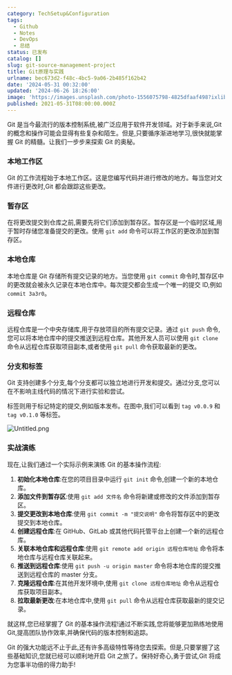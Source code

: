 ```yaml
---
category: TechSetup&Configuration
tags:
  - Github
  - Notes
  - DevOps
  - 总结
status: 已发布
catalog: []
slug: git-source-management-project
title: Git原理与实践
urlname: bec673d2-f48c-4bc5-9a06-2b485f162b42
date: '2024-05-31 00:32:00'
updated: '2024-06-26 18:26:00'
image: 'https://images.unsplash.com/photo-1556075798-4825dfaaf498?ixlib=rb-4.0.3&q=85&fm=jpg&crop=entropy&cs=srgb'
published: 2021-05-31T08:00:00.000Z
---
```


Git 是当今最流行的版本控制系统,被广泛应用于软件开发领域。对于新手来说,Git 的概念和操作可能会显得有些复杂和陌生。但是,只要循序渐进地学习,很快就能掌握 Git 的精髓。让我们一步步来探索 Git 的奥秘。


### 本地工作区


Git 的工作流程始于本地工作区。这是您编写代码并进行修改的地方。每当您对文件进行更改时,Git 都会跟踪这些更改。


### 暂存区


在将更改提交到仓库之前,需要先将它们添加到暂存区。暂存区是一个临时区域,用于暂时存储您准备提交的更改。使用 `git add` 命令可以将工作区的更改添加到暂存区。


### 本地仓库


本地仓库是 Git 存储所有提交记录的地方。当您使用 `git commit` 命令时,暂存区中的更改就会被永久记录在本地仓库中。每次提交都会生成一个唯一的提交 ID,例如 `commit 3a3r0`。


### 远程仓库


远程仓库是一个中央存储库,用于存放项目的所有提交记录。通过 `git push` 命令,您可以将本地仓库中的提交推送到远程仓库。其他开发人员可以使用 `git clone` 命令从远程仓库获取项目副本,或者使用 `git pull` 命令获取最新的更改。


### 分支和标签


Git 支持创建多个分支,每个分支都可以独立地进行开发和提交。通过分支,您可以在不影响主线代码的情况下进行实验和尝试。


标签则用于标记特定的提交,例如版本发布。在图中,我们可以看到 `tag v0.0.9` 和 `tag v0.1.0` 等标签。


![Untitled.png](https://prod-files-secure.s3.us-west-2.amazonaws.com/5d24fe63-e567-4804-86f9-9fdc62e13082/77b77e01-3aab-4add-bdbd-7f489727861d/Untitled.png?X-Amz-Algorithm=AWS4-HMAC-SHA256&X-Amz-Content-Sha256=UNSIGNED-PAYLOAD&X-Amz-Credential=ASIAZI2LB4664E4XJ2XR%2F20250405%2Fus-west-2%2Fs3%2Faws4_request&X-Amz-Date=20250405T053805Z&X-Amz-Expires=3600&X-Amz-Security-Token=IQoJb3JpZ2luX2VjEK3%2F%2F%2F%2F%2F%2F%2F%2F%2F%2FwEaCXVzLXdlc3QtMiJHMEUCIQDisCfBxDG0b7RTvFh%2FHkOQsvvhDgdPn5pNx%2FUygauv9AIgJC%2FW%2BrxhYFZjdtZ0XxCGKt7I4DIvOMkLPR2PdIg%2FwKIq%2FwMIJhAAGgw2Mzc0MjMxODM4MDUiDAAN%2Fdck5yzdEs%2FV2ircA8%2F0r9sXwOmIPrbA1dZGR8zPNvhZZ4gZ3JiLEOLR71RB7ebk7%2FOyGZrvlcjZVC0zXZ5sClrRMQf67ExFQxYg3JwQQqdpuezj2vyMak7P%2Bvi2n5Ol7IUfdouRWf030%2B2Q%2FZtvt66GVAOft2dF9s1SUG3KXCH8eMZg06LLx7eOoFDt7Hr0ZlxwKrk0HGBUv339yjKY1KfdshaS%2Bd5ghBjxlUuehmuZvEzN5e%2FNVAEEzlWoGORIhuwrqWVBnws1Dloej1t3xyOArDA2ieHx4sZ6g%2BpV1zkHAoxStcB45CwpNWpRN3UjCy%2BFBa4ODVp8eN4LvKXrC3XnyY3KHGqUSA9ws8tUaNiVy8rt1vSHNPOgNmqfggsTXnklD3J1jlScvP1y4uZfUoh26R6bXZ1NpEhSd08r%2BKMT9kFedtepI%2Bf1cwQA%2BOWS5jAo2sTJ3%2BBbEGq3y77Tb%2FDY9fhqAwqo5slEZEzyhARierOLB49msD9%2BxHr6jLnV0oBv0zD7qz6DEIBK9MybzuBvqQwscUq6W%2ByJhC3K3IgtI0MIoX2t6FtZ0VoClTYJBngHTSamnx0jQvqGGpf9v47zMiHEtUYAsfUEaq742f9C5wHLZmjA8607miT1u6lLyzI0yHB9YHF8MInuwr8GOqUB%2F6EW3ItPQY7UesoVD69Qx8HBAAci1kfXZ%2ByllyB%2BxdJdWT%2FYh86%2B%2FY8Zl6OY3ljxVhfjbclh1voA9GHoxwPpypkJWLVGJGFpyNT46JnijpGc%2BNFFNMiixCX0TU4yuwaTHtzxfEp0bGLZidndX2bxlbuStQZiS9W8FpTg3aUj2xAyNIx3CKTPCDSjtp3Iscda2J2v1VV%2FB2s3mqGliREh72qsE5sv&X-Amz-Signature=7e683bd4a83ed3521c675f6e6b957d430096ab9d5e1c6896a67162ffad1b65a2&X-Amz-SignedHeaders=host&x-id=GetObject)


### 实战演练


现在,让我们通过一个实际示例来演练 Git 的基本操作流程:

1. **初始化本地仓库**:在您的项目目录中运行 `git init` 命令,创建一个新的本地仓库。
2. **添加文件到暂存区**:使用 `git add 文件名` 命令将新建或修改的文件添加到暂存区。
3. **提交更改到本地仓库**:使用 `git commit -m "提交说明"` 命令将暂存区中的更改提交到本地仓库。
4. **创建远程仓库**:在 GitHub、GitLab 或其他代码托管平台上创建一个新的远程仓库。
5. **关联本地仓库和远程仓库**:使用 `git remote add origin 远程仓库地址` 命令将本地仓库与远程仓库关联起来。
6. **推送到远程仓库**:使用 `git push -u origin master` 命令将本地仓库的提交推送到远程仓库的 master 分支。
7. **克隆远程仓库**:在其他开发环境中,使用 `git clone 远程仓库地址` 命令从远程仓库获取项目副本。
8. **拉取最新更改**:在本地仓库中,使用 `git pull` 命令从远程仓库获取最新的提交记录。

就这样,您已经掌握了 Git 的基本操作流程!通过不断实践,您将能够更加熟练地使用 Git,提高团队协作效率,并确保代码的版本控制和追踪。


Git 的强大功能远不止于此,还有许多高级特性等待您去探索。但是,只要掌握了这些基础知识,您就已经可以顺利地开启 Git 之旅了。保持好奇心,勇于尝试,Git 将成为您事半功倍的得力助手!

